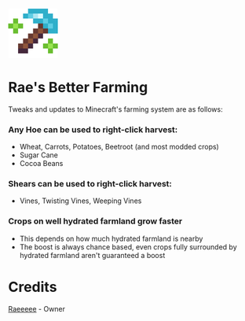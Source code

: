 <img src="icon.png" width=20% height=20%></img>
# Rae's Better Farming
Tweaks and updates to Minecraft's farming system are as follows:
### Any Hoe can be used to right-click harvest:
- Wheat, Carrots, Potatoes, Beetroot (and most modded crops)
- Sugar Cane
- Cocoa Beans
### Shears can be used to right-click harvest:
- Vines, Twisting Vines, Weeping Vines
### Crops on well hydrated farmland grow faster
- This depends on how much hydrated farmland is nearby
- The boost is always chance based, even crops fully surrounded by hydrated farmland aren't guaranteed a boost
# Credits
[Raeeeee](https://github.com/Tors-0) - Owner
